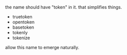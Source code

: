 the name should have "token" in it.
that simplifies things.

- truetoken
- opentoken
- basetoken
- tokenly
- tokenize

allow this name to emerge naturally.